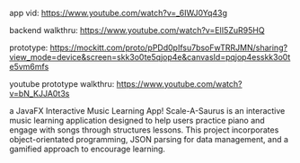 app vid: https://www.youtube.com/watch?v=_6IWJ0Yq43g


backend walkthru: https://www.youtube.com/watch?v=EII5ZuR95HQ


prototype: https://mockitt.com/proto/pPDd0pIfsu7bsoFwTRRJMN/sharing?view_mode=device&screen=skk3o0te5qjop4e&canvasId=pqjop4esskk3o0te5vm6mfs


youtube prototype walkthru: https://www.youtube.com/watch?v=bN_KJJA0t3s


a JavaFX Interactive Music Learning App! Scale-A-Saurus is an interactive music learning application designed to help users practice piano and engage with songs through structures lessons. This project incorporates object-orientated programming, JSON parsing for data management, and a gamified approach to encourage learning. 
